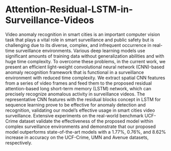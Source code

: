 # Attention-Residual-LSTM-in-Surveillance-Videos
 Video anomaly recognition in smart cities is an important computer vision task that plays a vital role in smart surveillance and public safety but is challenging due to its diverse, complex, and infrequent occurrence in real-time surveillance environments. Various deep learning models use significant amounts of training data without generalization abilities and with huge time complexity. To overcome these problems, in the current work, we present an efficient light-weight convolutional neural network (CNN)-based anomaly recognition framework that is functional in a surveillance environment with reduced time complexity. We extract spatial CNN features from a series of video frames and feed them to the proposed residual attention-based long short-term memory (LSTM) network, which can precisely recognize anomalous activity in surveillance videos. The representative CNN features with the residual blocks concept in LSTM for sequence learning prove to be effective for anomaly detection and recognition, validating our model’s effective usage in smart cities video surveillance. Extensive experiments on the real-world benchmark UCF-Crime dataset validate the effectiveness of the proposed model within complex surveillance environments and demonstrate that our proposed model outperforms state-of-the-art models with a 1.77%, 0.76%, and 8.62% increase in accuracy on the UCF-Crime, UMN and Avenue datasets, respectively.
